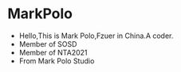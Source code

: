 # MarkPolo
- Hello,This is Mark Polo,Fzuer in China.A coder.
- Member of SOSD
- Member of NTA2021
- From Mark Polo Studio
